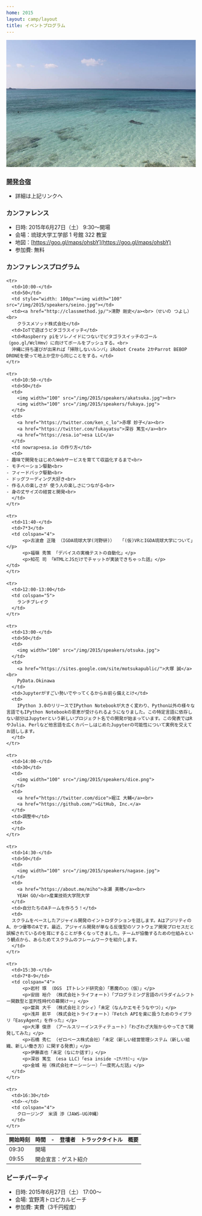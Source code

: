 ```yaml
---
home: 2015
layout: camp/layout
title: イベントプログラム
---
```


![ビーチ](/img/2015/10959975_833368533368941_2871113967590567953_o.jpg)

### [開発合宿](/2015/camp.html)

* 詳細は上記リンクへ

### カンファレンス

* 日時: 2015年6月27日（土） 9:30〜開場
* 会場：琉球大学工学部 1 号館 322 教室
* 地図：[https://goo.gl/maps/ohsbY](https://goo.gl/maps/ohsbY)
* 参加費: 無料


<!--
<p><a href="https://hackers-champloo.doorkeeper.jp/events/26165" class="medium button" target="_blank">カンファレンス申し込み！</a></p>
-->

### カンファレンスプログラム

<table><thead>
    <tr>
      <th nowrap>開始時刻</th>
      <th>時間</th>
      <th>-</th>
      <th>登壇者</th>
      <th>トラックタイトル</th>
      <th>概要</th>
    </tr>
  </thead><tbody>
    <tr>
      <td>09:30</td>
      <td colspan="5">開場</td>
    </tr>
    <tr>
      <td>09:55</td>
      <td colspan="5">開会宣言：ゲスト紹介</td>
    </tr>

    <tr>
      <td>10:00-</td>
      <td>50</td>
      <td style="width: 100px"><img width="100" src="/img/2015/speakers/seino.jpg"></td>
      <td><a href="http://classmethod.jp/">清野 剛史</a><br>（せいの つよし）<br>
	    クラスメソッド株式会社</td>
      <td>IoTで遊ぼうピタゴラスイッチ</td>
      <td>Raspberry piをソレノイドにつないでピタゴラスイッチのゴール（goo.gl/WclHmv）に向けてボールをプッシュする。<br>
	  沖縄に持ち運びが出来れば「掃除しないルンバ」iRobot Create 2かParrot BEBOP DRONEを使って地上か空から同じことをする。</td>
    </tr>

    <tr>
      <td>10:50-</td>
      <td>50</td>
      <td>
	    <img width="100" src="/img/2015/speakers/akatsuka.jpg"><br>
     	<img width="100" src="/img/2015/speakers/fukaya.jpg">
	  </td>
      <td>
	    <a href="https://twitter.com/ken_c_lo">赤塚 妙子</a><br>
        <a href="https://twitter.com/fukayatsu">深谷 篤生</a><br>
	    <a href="https://esa.io">esa LLC</a>
      </td>
      <td nowrap>esa.io の作り方</td>
      <td>
    - 趣味で開発をはじめたWebサービスを育てて収益化するまで<br>
    - モチベーション駆動<br>
    - フィードバック駆動<br>
    - ドッグフーディング大好き<br>
    - 作る人の楽しさが 使う人の楽しさにつながる<br>
    - 身の丈サイズの経営と開発<br>
	  </td>
    </tr>

    <tr>
      <td>11:40-</td>
      <td>7*3</td>
      <td colspan="4">
          <p>古波倉 正隆 （IGDA琉球大学(河野研)）  「(仮)VRとIGDA琉球大学について」</p>
          <p>福嶺 秀策 「デバイスの実機テストの自動化」</p>
          <p>知花 司 「HTMLとJSだけでチャットが実装できちゃった話」</p>
    </td>
    </tr>

    <tr>
      <td>12:00-13:00</td>
      <td colspan="5">
	    ランチブレイク
	  </td>
    </tr>
		
    <tr>
      <td>13:00-</td>
      <td>50</td>
      <td>
	    <img width="100" src="/img/2015/speakers/otsuka.jpg">
	  </td>
      <td>
	    <a href="https://sites.google.com/site/motsukapublic/">大塚 誠</a><br>
	    PyData.Okinawa
      </td>
      <td>Jupyterがすごい勢いでやってくるからお前ら備えとけ</td>
      <td>
	    IPython 3.0のリリースでIPython Notebookが大きく変わり、Python以外の様々な言語でもIPython Notebookの恩恵が受けられるようになりました。この特定言語に依存しない部分はJupyterという新しいプロジェクト名での開発が始まっています。この発表ではRやJulia、Perlなど他言語を広くカバーしはじめたJupyterの可能性について実例を交えてお話しします。
	  </td>
    </tr>

    <tr>
      <td>14:00-</td>
      <td>30</td>
      <td>
	    <img width="100" src="/img/2015/speakers/dice.png">
	  </td>
      <td>
	    <a href="https://twitter.com/dice">堀江 大輔</a><br>
	    <a href="https://github.com/">GitHub, Inc.</a>
      </td>
      <td>調整中</td>
      <td>
	  </td>
    </tr>
	  
    <tr>
      <td>14:30-</td>
      <td>50</td>
      <td>
	    <img width="100" src="/img/2015/speakers/nagase.jpg">
	  </td>
      <td>
	    <a href="https://about.me/miho">永瀬 美穂</a><br>
	    YEAH GO/<br>産業技術大学院大学
      </td>
      <td>自分たちのAチームを作ろう！</td>
      <td>
	  スクラムをベースしたアジャイル開発のイントロダクションを話します。AはアジリティのA、かつ優等のAです。最近、アジャイル開発が単なる反復型のソフトウェア開発プロセスだと誤解されているのを耳にすることが多くなってきました。チームが協働するための仕組みという観点から、あらためてスクラムのフレームワークを紹介します。
	  </td>
    </tr>

    <tr>
      <td>15:30-</td>
      <td>7*8~9</td>
      <td colspan="4">
          <p>岩村 琢 （OGS　ITトレンド研究会）「悪魔の○○（仮）」</p>
          <p>安田 裕介 （株式会社トライフォート）「プログラミング言語のパラダイムシフト ー関数型と並列性時代の幕開けー」</p>
          <p>當眞 大千 （株式会社ミクシィ）「未定（なんかエモそうなやつ）」</p>
          <p>浅井 航平 （株式会社トライフォート）『Fetch APIを楽に扱うためのライブラリ「EasyAgent」を作った』</p>
          <p>大澤 俊彦 （アールスリーインスティテュート）「わざわざ大阪からやってきて開発してみた」</p>
          <p>石橋 秀仁 （ゼロベース株式会社）「未定（新しい経営管理システム（新しい組織、新しい働き方）に関する発表）」</p>
          <p>伊藤直也「未定（なにか話す）」</p>
          <p>深谷 篤生　(esa LLC)「esa inside ~ｴｻﾉﾅｶﾐ~」</p>
          <p>金城 裕（株式会社オーシーシー）「一度死んだ話」</p>
      </td>
    </tr>

    <tr>
      <td>16:30</td>
      <td>-</td>
      <td colspan="4">
	    クロージング　米須 渉（JAWS-UG沖縄）
	  </td>
    </tr>
  </tbody>
</table>


### ビーチパーティ

* 日時: 2015年6月27日（土） 17:00〜
* 会場: 宜野湾トロピカルビーチ
* 参加費: 実費（3千円程度）

<!--
<p><a href="https://hackers-champloo.doorkeeper.jp/events/26166" class="medium button" target="_blank">ビーチパーティ申し込み！</a></p>
-->

